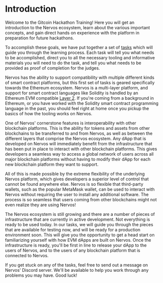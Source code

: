 # Introduction

Welcome to the Gitcoin Hackathon Training! Here you will get an introduction to the Nervos ecosystem, learn about the various important concepts, and gain direct hands on experience with the platform in preparation for future hackathons.

To accomplish these goals, we have put together a set of [tasks](https://github.com/Kuzirashi/gw-gitcoin-instruction#gitcoin-tasks) which will guide you through the learning process. Each task will tell you what needs to be accomplished, direct you to all the necessary tooling and informative materials you will need to do the task, and tell you what needs to be provided as proof of completion for the judges.

Nervos has the ability to support compatibility with multiple different kinds of smart contract platforms, but this first set of tasks is geared specifically towards the Ethereum ecosystem. Nervos is a multi-layer platform, and support for smart contract languages like Solidity is handled by an Ethereum EVM compatible [Layer 2](https://github.com/Kuzirashi/gw-gitcoin-instruction/blob/master/src/conceptual-explainers/structure.md#layer-1--layer-2). If you're coming from a background in Ethereum, or you have worked with the Solidity smart contract programming language in the past, you should feel right at home once you pickup the basics of how the tooling works on Nervos.

One of Nervos' cornerstone features is interoperability with other blockchain platforms. This is the ability for tokens and assets from other blockchains to be transferred to and from Nervos, as well as between the different layers that comprise the Nervos ecosystem. Any dApp that is developed on Nervos will immediately benefit from the infrastructure that has been put in place to interact with other blockchain platforms. This gives developers a seamless way to access a global network of users across all major blockchain platforms without having to modify their dApp for each new blockchain platform they want to support.

All of this is made possible by the extreme flexibility of the underlying Nervos platform, which gives developers a superior level of control that cannot be found anywhere else. Nervos is so flexible that third-party wallets, such as the popular MetaMask wallet, can be used to interact with Nervos without requiring the user to install any additional software. The process is so seamless that users coming from other blockchains might not even realize they are using Nervos!

The Nervos ecosystem is still growing and there are a number of pieces of infrastructure that are currently in active development. Not everything is ready to be used today. In our tasks, we will guide you through the pieces that are available for testing now, and will be ready for a production environment soon. This will give you the opportunity to get a head start on familiarizing yourself with how EVM dApps are built on Nervos. Once the infrastructure is ready, you'll be first in line to release your dApp to the users of Nervos, and to the users of any blockchain platform that is connected to Nervos.

If you get stuck on any of the tasks, feel free to send out a message on Nervos' Discord server. We'll be available to help you work through any problems you may have. Good luck!
